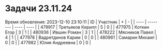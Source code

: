 # Задачи 23.11.24
Время обновления: 2023-12-10 23:10:11
| ID   | Участник | +    | -    |
| ---- | -------- | ---- | ---- |
| 479917 | Третьяков Кирилл | 5 | 0 |
| 477975 | Коткин Егор | 3 | 1 |
| 480936 | Ившин Роман | 3 | 1 |
| 478222 | Мясников Павел | 4 | 1 |
| 477978 | Вадретдинов Карим | 0 | 0 |
| 480961 | Самарин Михаил | 0 | 0 |
| 477982 | Юлия Андреевна | 0 | 0 |

